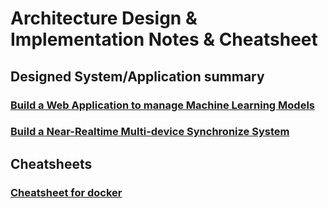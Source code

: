 # Architecture Design & Implementation Notes & Cheatsheet

## Designed System/Application summary
### [Build a Web Application to manage Machine Learning Models](./WebAppForManageModels.md)
### [Build a Near-Realtime Multi-device Synchronize System](./RealTimeSynchronizeSystem.md)


## Cheatsheets
### [Cheatsheet for docker](./docker-cheatsheet.md)
